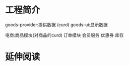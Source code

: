 # 工程简介

goods-provider:提供数据 (curd)
goods-ui:显示数据

电商:商品模块(对商品的curd)
    订单模块
    会员服务
    优惠券
    库存
# 延伸阅读

